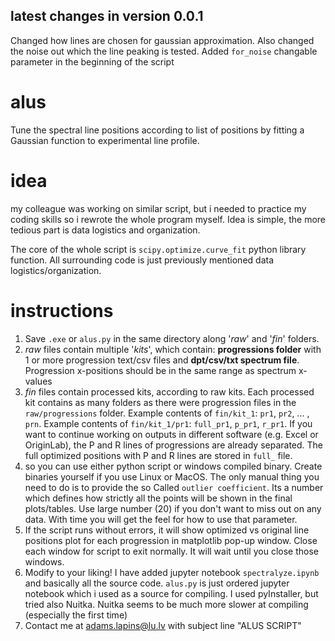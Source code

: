 ## latest changes in version 0.0.1
Changed how lines are chosen for gaussian approximation.
Also changed the noise out which the line peaking is tested.
Added `for_noise` changable parameter in the beginning of the script

# alus
Tune the spectral line positions according to list of positions by fitting a Gaussian function to experimental line profile.

# idea
my colleague was working on similar script, but i needed to practice my coding skills so i rewrote the whole program myself. Idea is simple, the more tedious part is data logistics and organization.

The core of the whole script is `scipy.optimize.curve_fit` python library function. All surrounding code is just previously mentioned data logistics/organization.


# instructions
1) Save `.exe` or `alus.py` in the same directory along '*raw*' and '*fin*' folders.
2) *raw* files contain multiple '*kits*', which contain: **progressions folder** with 1 or more progression text/csv files and **dpt/csv/txt spectrum file**. Progression x-positions should be in the same range as spectrum x-values
3) *fin* files contain processed kits, according to raw kits. Each processed kit contains as many folders as there were progression files in the `raw/progressions` folder. Example contents of `fin/kit_1`: `pr1`, `pr2`, ... , `prn`. Example contents of `fin/kit_1/pr1`: `full_pr1`, `p_pr1`, `r_pr1`. If you want to continue working on outputs in different software (e.g. Excel or OriginLab), the P and R lines of progressions are already separated. The full optimized positions with P and R lines are stored in `full_` file.
4) so you can use either python script or windows compiled binary. Create binaries yourself if you use Linux or MacOS. The only manual thing you need to do is to provide the so Called `outlier coefficient`. Its a number which defines how strictly all the points will be shown in the final plots/tables. Use large number (20) if you don't want to miss out on any data. With time you will get the feel for how to use that parameter.
5) If the script runs without errors, it will show optimized vs original line positions plot for each progression in matplotlib pop-up window. Close each window for script to exit normally. It will wait until you close those windows.
6) Modify to your liking! I have added jupyter notebook `spectralyze.ipynb` and basically all the source code. `alus.py` is just ordered jupyter notebook which i used as a source for compiling. I used pyInstaller, but tried also Nuitka. Nuitka seems to be much more slower at compiling (especially the first time)
7) Contact me at adams.lapins@lu.lv with subject line "ALUS SCRIPT"
